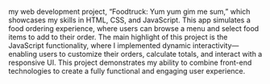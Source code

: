 my web development project, “Foodtruck: Yum yum gim me sum,” which showcases my skills in HTML, CSS, and JavaScript. 
This app simulates a food ordering experience, where users can browse a menu and select food items to add to their order. 
The main highlight of this project is the JavaScript functionality, where I implemented dynamic interactivity—enabling users to customize their orders, calculate totals, and interact with a responsive UI. 
This project demonstrates my ability to combine front-end technologies to create a fully functional and engaging user experience.

